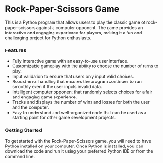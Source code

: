 # Rock-Paper-Scissors Game

This is a Python program that allows users to play the classic game of rock-paper-scissors against a computer opponent. The game provides an interactive and engaging experience for players, making it a fun and challenging project for Python enthusiasts.

### Features

- Fully interactive game with an easy-to-use user interface.
- Customizable gameplay with the ability to choose the number of turns to play.
- Input validation to ensure that users only input valid choices.
- Robust error handling that ensures the program continues to run smoothly even if the user inputs invalid data.
- Intelligent computer opponent that randomly selects choices for a fair and engaging game experience.
- Tracks and displays the number of wins and losses for both the user and the computer.
- Easy to understand and well-organized code that can be used as a starting point for other game development projects.

### Getting Started

To get started with the Rock-Paper-Scissors game, you will need to have Python installed on your computer. Once Python is installed, you can download the code and run it using your preferred Python IDE or from the command line.